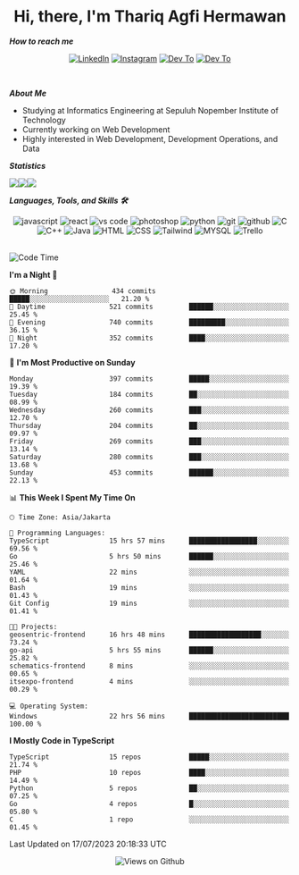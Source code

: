 <div align="center">
  <h1>Hi, there, I'm Thariq Agfi Hermawan</h1>
</div>


***How to reach me***
<p align='center'>
   <a href="https://www.linkedin.com/in/thariqagfihermawan" target="_blank"><img src="https://img.shields.io/badge/LinkedIn-0077B5?style=for-the-badge&logo=linkedin&logoColor=white" alt="LinkedIn"></a>
   <a href="https://www.instagram.com/thoriqagfi" target="_blank"><img src="https://img.shields.io/badge/Instagram-E4405F?style=for-the-badge&logo=instagram&logoColor=white" alt="Instagram"></a>
   <a href="https://medium.com/@thoriq.aghfi60" target="_blank"><img src="https://img.shields.io/badge/Medium-12100E?style=for-the-badge&logo=medium&logoColor=white" alt="Dev To"></a>
   <a href="https://linktr.ee/thoriqagfi" target="_blank"><img src="https://img.shields.io/badge/linktree-1de9b6?style=for-the-badge&logo=linktree&logoColor=white" alt="Dev To"></a>
</p>

<br>

***About Me***
- Studying at Informatics Engineering at Sepuluh Nopember Institute of Technology
- Currently working on Web Development
- Highly interested in Web Development, Development Operations, and Data

***Statistics***

<!-- [![GitHub Streak](http://github-readme-streak-stats.herokuapp.com?user=thoriqagfi&theme=dark)](https://git.io/streak-stats) -->

<div align="center">
  <div style="display: flex;">
    <img src="http://github-readme-streak-stats.herokuapp.com?user=thoriqagfi&theme=chartreuse-dark"/>
    <img src="https://github-readme-stats.vercel.app/api/top-langs/?username=thoriqagfi&layout=compact&&theme=chartreuse-dark&langs_count=8)](https://github.com/thoriqagfi"/>
    <img src="https://github-readme-stats.vercel.app/api?username=thoriqagfi&show_icons=true&theme=chartreuse-dark"/>
  </div>
</div>

<!-- [![Top Langs](https://github-readme-stats.vercel.app/api/top-langs/?username=thoriqagfi&layout=compact&&theme=chartreuse-dark&langs_count=8)](https://github.com/thoriqagfi)
< ![Agfi's GitHub stats](https://github-readme-stats.vercel.app/api?username=thoriqagfi&show_icons=true&theme=chartreuse-dark) -->

***Languages, Tools, and Skills 🛠***

  <div align="center">
    <img src="https://img.shields.io/badge/JavaScript-F7DF1E?style=for-the-badge&logo=javascript&logoColor=black" alt="javascript" />
    <img src="https://img.shields.io/badge/React-61DAFB?style=for-the-badge&logo=react&logoColor=black" alt="react" />
    <img src="https://img.shields.io/badge/vs%20code-007ACC?style=for-the-badge&logo=visual%20studio%20code&logoColor=white" alt="vs code" />
    <img src="https://img.shields.io/badge/adobe%20photoshop-31A8FF?style=for-the-badge&logo=adobe%20photoshop&logoColor=white" alt="photoshop" />
    <img src="https://img.shields.io/badge/python-3776AB?style=for-the-badge&logo=python&logoColor=white" alt="python" />
    <img src="https://img.shields.io/badge/Git-F05032?style=for-the-badge&logo=git&logoColor=white" alt="git" />
    <img src="https://img.shields.io/badge/GitHub-100000?style=for-the-badge&logo=github&logoColor=white" alt="github" />
    <img src="https://img.shields.io/badge/c-%2300599C.svg?style=for-the-badge&logo=c&logoColor=white" alt="C" />
    <img src="https://img.shields.io/badge/c++-%2300599C.svg?style=for-the-badge&logo=c%2B%2B&logoColor=white" alt="C++" />
    <img src="https://img.shields.io/badge/Java-ED8B00?style=for-the-badge&logo=java&logoColor=white" alt="Java"/>
    <img src="https://img.shields.io/badge/HTML5-E34F26?style=for-the-badge&logo=html5&logoColor=white" alt="HTML" />
    <img src="https://img.shields.io/badge/CSS-239120?&style=for-the-badge&logo=css3&logoColor=white" alt ="CSS" />
    <img src="https://img.shields.io/badge/tailwindcss-%2338B2AC.svg?style=for-the-badge&logo=tailwind-css&logoColor=white" alt="Tailwind" />
    <img src="https://img.shields.io/badge/MySQL-00000F?style=for-the-badge&logo=mysql&logoColor=white" alt="MYSQL" />
    <img src="https://img.shields.io/badge/Trello-%23026AA7.svg?style=for-the-badge&logo=Trello&logoColor=white" alt="Trello" />
  </div><br>

<!--START_SECTION:waka-->
![Code Time](http://img.shields.io/badge/Code%20Time-568%20hrs%204%20mins-blue)

**I'm a Night 🦉** 

```text
🌞 Morning                434 commits         █████░░░░░░░░░░░░░░░░░░░░   21.20 % 
🌆 Daytime                521 commits         ██████░░░░░░░░░░░░░░░░░░░   25.45 % 
🌃 Evening                740 commits         █████████░░░░░░░░░░░░░░░░   36.15 % 
🌙 Night                  352 commits         ████░░░░░░░░░░░░░░░░░░░░░   17.20 % 
```
📅 **I'm Most Productive on Sunday** 

```text
Monday                   397 commits         █████░░░░░░░░░░░░░░░░░░░░   19.39 % 
Tuesday                  184 commits         ██░░░░░░░░░░░░░░░░░░░░░░░   08.99 % 
Wednesday                260 commits         ███░░░░░░░░░░░░░░░░░░░░░░   12.70 % 
Thursday                 204 commits         ██░░░░░░░░░░░░░░░░░░░░░░░   09.97 % 
Friday                   269 commits         ███░░░░░░░░░░░░░░░░░░░░░░   13.14 % 
Saturday                 280 commits         ███░░░░░░░░░░░░░░░░░░░░░░   13.68 % 
Sunday                   453 commits         ██████░░░░░░░░░░░░░░░░░░░   22.13 % 
```


📊 **This Week I Spent My Time On** 

```text
🕑︎ Time Zone: Asia/Jakarta

💬 Programming Languages: 
TypeScript               15 hrs 57 mins      █████████████████░░░░░░░░   69.56 % 
Go                       5 hrs 50 mins       ██████░░░░░░░░░░░░░░░░░░░   25.46 % 
YAML                     22 mins             ░░░░░░░░░░░░░░░░░░░░░░░░░   01.64 % 
Bash                     19 mins             ░░░░░░░░░░░░░░░░░░░░░░░░░   01.43 % 
Git Config               19 mins             ░░░░░░░░░░░░░░░░░░░░░░░░░   01.41 % 

🐱‍💻 Projects: 
geosentric-frontend      16 hrs 48 mins      ██████████████████░░░░░░░   73.24 % 
go-api                   5 hrs 55 mins       ██████░░░░░░░░░░░░░░░░░░░   25.82 % 
schematics-frontend      8 mins              ░░░░░░░░░░░░░░░░░░░░░░░░░   00.65 % 
itsexpo-frontend         4 mins              ░░░░░░░░░░░░░░░░░░░░░░░░░   00.29 % 

💻 Operating System: 
Windows                  22 hrs 56 mins      █████████████████████████   100.00 % 
```

**I Mostly Code in TypeScript** 

```text
TypeScript               15 repos            █████░░░░░░░░░░░░░░░░░░░░   21.74 % 
PHP                      10 repos            ████░░░░░░░░░░░░░░░░░░░░░   14.49 % 
Python                   5 repos             ██░░░░░░░░░░░░░░░░░░░░░░░   07.25 % 
Go                       4 repos             █░░░░░░░░░░░░░░░░░░░░░░░░   05.80 % 
C                        1 repo              ░░░░░░░░░░░░░░░░░░░░░░░░░   01.45 % 
```




 Last Updated on 17/07/2023 20:18:33 UTC
<!--END_SECTION:waka-->

<div align="center">
<img src="https://komarev.com/ghpvc/?username=thoriqagfi&color=blue" alt="Views on Github" />
</div>
